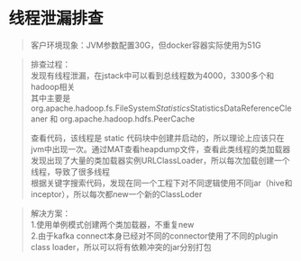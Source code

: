 # 线程泄漏排查

> 客户环境现象：JVM参数配置30G，但docker容器实际使用为51G

> 排查过程：   
> 发现有线程泄漏，在jstack中可以看到总线程数为4000，3300多个和hadoop相关   
> 其中主要是 org.apache.hadoop.fs.FileSystem$Statistics$StatisticsDataReferenceCleaner 和 org.apache.hadoop.hdfs.PeerCache   
> 
> 查看代码，该线程是 static 代码块中创建并启动的，所以理论上应该只在jvm中出现一次。通过MAT查看heapdump文件，查看此类线程的类加载器   
> 发现出现了大量的类加载器实例URLClassLoader，所以每次加载创建一个线程，导致了很多线程   
> 根据关键字搜索代码，发现在同一个工程下对不同逻辑使用不同jar（hive和inceptor），所以每次都new一个新的ClassLoder   

> 解决方案：   
> 1.使用单例模式创建两个类加载器，不重复new    
> 2.由于kafka connect本身已经对不同的connector使用了不同的plugin class loader，所以可以将有依赖冲突的jar分别打包   

